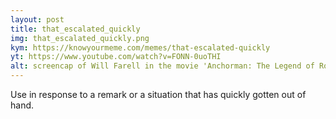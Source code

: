 ```yaml
---
layout: post
title: that_escalated_quickly
img: that_escalated_quickly.png
kym: https://knowyourmeme.com/memes/that-escalated-quickly
yt: https://www.youtube.com/watch?v=FONN-0uoTHI
alt: screencap of Will Farell in the movie 'Anchorman: The Legend of Ron Burgundy'
---
```

Use in response to a remark or a situation that has quickly gotten out of hand.